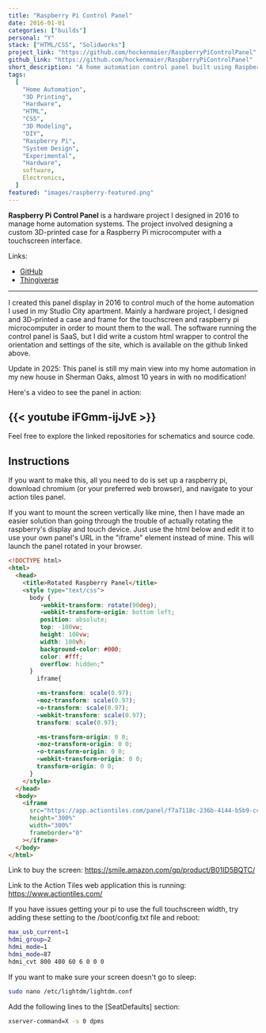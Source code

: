 ```yaml
---
title: "Raspberry Pi Control Panel"
date: 2016-01-01
categories: ["builds"]
personal: "Y"
stack: ["HTML/CSS", "Solidworks"]
project_link: "https://github.com/hockenmaier/RaspberryPiControlPanel"
github_link: "https://github.com/hockenmaier/RaspberryPiControlPanel"
short_description: "A home automation control panel built using Raspberry Pi and 3D-printed components."
tags:
  [
    "Home Automation",
    "3D Printing",
    "Hardware",
    "HTML",
    "CSS",
    "3D Modeling",
    "DIY",
    "Raspberry Pi",
    "System Design",
    "Experimental",
    "Hardware",
    software,
    Electronics,
  ]
featured: "images/raspberry-featured.png"
---
```


**Raspberry Pi Control Panel** is a hardware project I designed in 2016 to manage home automation systems. The project involved designing a custom 3D-printed case for a Raspberry Pi microcomputer with a touchscreen interface.

Links:

- [GitHub](https://github.com/hockenmaier/RaspberryPiControlPanel)
- [Thingiverse](https://www.thingiverse.com/thing:2524560)

<!--more-->

---

I created this panel display in 2016 to control much of the home automation I used in my Studio City apartment. Mainly a hardware project, I designed and 3D-printed a case and frame for the touchscreen and raspberry pi microcomputer in order to mount them to the wall. The software running the control panel is SaaS, but I did write a custom html wrapper to control the orientation and settings of the site, which is available on the github linked above.

Update in 2025: This panel is still my main view into my home automation in my new house in Sherman Oaks, almost 10 years in with no modification!

Here's a video to see the panel in action:

## {{< youtube iFGmm-ijJvE >}}

Feel free to explore the linked repositories for schematics and source code.

## Instructions

If you want to make this, all you need to do is set up a raspberry pi, download chromium (or your preferred web browser), and navigate to your action tiles panel.

If you want to mount the screen vertically like mine, then I have made an easier solution than going through the trouble of actually rotating the raspberry's display and touch device. Just use the html below and edit it to use your own panel's URL in the "iframe" element instead of mine. This will launch the panel rotated in your browser.

```html
<!DOCTYPE html>
<html>
  <head>
    <title>Rotated Raspberry Panel</title>
    <style type="text/css">
      body {
         -webkit-transform: rotate(90deg);
         -webkit-transform-origin: bottom left;
         position: absolute;
         top: -100vw;
         height: 100vw;
         width: 100vh;
         background-color: #000;
         color: #fff;
         overflow: hidden;"
      }
        iframe{

      	-ms-transform: scale(0.97);
      	-moz-transform: scale(0.97);
      	-o-transform: scale(0.97);
      	-webkit-transform: scale(0.97);
      	transform: scale(0.97);

      	-ms-transform-origin: 0 0;
      	-moz-transform-origin: 0 0;
      	-o-transform-origin: 0 0;
      	-webkit-transform-origin: 0 0;
      	transform-origin: 0 0;
      }
    </style>
  </head>
  <body>
    <iframe
      src="https://app.actiontiles.com/panel/f7a7118c-236b-4144-b5b9-ccb35abeef21"
      height="300%"
      width="300%"
      frameborder="0"
    ></iframe>
  </body>
</html>
```

Link to buy the screen:
https://smile.amazon.com/gp/product/B01ID5BQTC/

Link to the Action Tiles web application this is running:
https://www.actiontiles.com/

If you have issues getting your pi to use the full touchscreen width, try adding these setting to the /boot/config.txt file and reboot:

```bash
max_usb_current=1
hdmi_group=2
hdmi_mode=1
hdmi_mode=87
hdmi_cvt 800 480 60 6 0 0 0
```

If you want to make sure your screen doesn't go to sleep:

```bash
sudo nano /etc/lightdm/lightdm.conf
```

Add the following lines to the [SeatDefaults] section:

```bash
xserver-command=X -s 0 dpms
```
